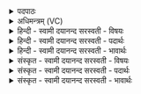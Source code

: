 <details><summary>पदपाठः</summary>

अहा॑नि। शम्। भव॑न्तु। नः॒। शम्। रात्रीः॑। प्रति॑। धी॒य॒ता॒म्। शम्। नः॒ इ॒न्द्रा॒ग्नी इती॑न्द्रा॒ग्नी। भ॒व॒ता॒म्। अवो॑भि॒रित्यवः॑ऽभिः। शम्। नः॒। इ॒न्द्रा॒वरु॑णा। रा॒तह॒व्येति॑ रा॒तऽह॑व्या। शम्। नः॒। इ॒न्द्रा॒पू॒षणा॑। वाज॑साता॒विति॒ वाज॑ऽसातौ। शम्। इन्द्रा॒सोमा॑। सु॒वि॒ताय॑। शंयोः। ११।
</details>

<details><summary>अधिमन्त्रम् (VC)</summary>

- लिङ्गोक्ता देवताः
- दध्यङ्ङाथर्वण ऋषिः
- अतिशक्वरी
- पञ्चमः
</details>

<details><summary>हिन्दी - स्वामी दयानन्द सरस्वती  - विषयः</summary>

फिर उसी विषय को अगले मन्त्र में कहा है ॥
</details>

<details><summary>हिन्दी - स्वामी दयानन्द सरस्वती  - पदार्थः</summary>

पदार्थान्वयभाषाः -  हे परमेश्वर वा विद्वान् जन ! जैसे (अवोभिः) रक्षा आदि के साथ (शंयोः) सुख की (सुविताय) प्रेरणा के लिये (नः) हमारे अर्थ (अहानि) दिन (शम्) सुखकारी (भवन्तु) हों (रात्रीः) रातें (शम्) कल्याण के (प्रति) प्रति (धीयताम्) हमको धारण करें (इन्द्राग्नी) बिजुली और प्रत्यक्ष अग्नि (नः) हमारे लिये (शम्) सुखकारी (भवताम्) होवें (रातहव्या) ग्रहण करने योग्य सुख जिनसे प्राप्त हुआ, वे (इन्द्रावरुणा) विद्युत् और जल (नः) हमारे लिये (शम्) सुखकारी हों (वाजसातौ) अन्नों के सेवन के हेतु संग्राम में (इन्द्रापूषणा) विद्युत् और पृथिवी (नः) हमारे लिये (शम्) सुखकारी होवें और (इन्द्रासोमा) बिजुली और ओषधियाँ (शम्) सुखकारिणी हों, वैसे हमको आप अनुकूल शिक्षा करें ॥११ ॥
</details>

<details><summary>हिन्दी - स्वामी दयानन्द सरस्वती  - भावार्थः</summary>

भावार्थभाषाः -  इस मन्त्र में वाचकलुप्तोपमालङ्कार है। हे मनुष्यो ! जो ईश्वर और आप्त सत्यवादी विद्वान् लोगों की शिक्षा में आप लोग प्रवृत्त रहो तो दिन-रात तुम्हारे भूमि आदि सब पदार्थ सुखकारी होवें ॥११ ॥
</details>

<details><summary>संस्कृत - स्वामी दयानन्द सरस्वती  - विषयः</summary>

पुनस्तमेव विषयमाह ॥
</details>

<details><summary>संस्कृत - स्वामी दयानन्द सरस्वती  - पदार्थः</summary>

पदार्थान्वयभाषाः -  हे परमेश्वर विद्वन् वा ! यथाऽवोभिः सह शंयोः सुविताय नोऽहानि शं भवन्तु, रात्रीश्शं प्रतिधीयतामिन्द्राग्नी नः शं भवतां, रातहव्या इन्द्रावरुणा नः शं भवतां, वाजसाताविन्द्रापूषणा नः शं भवतमिन्द्रासोमा च शं भवतां, तथाऽस्माननुशिक्षेताम् ॥११ ॥
</details>

<details><summary>संस्कृत - स्वामी दयानन्द सरस्वती  - भावार्थः</summary>

भावार्थभाषाः -  अत्र वाचकलुप्तोपमालङ्कारः। हे मनुष्याः ! यदीश्वराप्तविदुषां शिक्षायां भवन्तः प्रवर्त्तेरंस्तर्ह्यहर्निशं भूम्यादयः सर्वे पदार्था युष्माकं सुखकराः स्युः ॥११ ॥
</details>